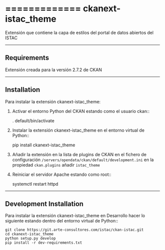 =============
ckanext-istac_theme
=============

Extensión que contiene la capa de estilos del portal de datos abiertos del ISTAC

------------
Requirements
------------

Extensión creada para la versión 2.7.2 de CKAN

-----------
Installation
------------


Para instalar la extensión ckanext-istac_theme:

1. Activar el entorno Python del CKAN estando como el usuario ckan::

     . default/bin/activate

2. Instalar la extensión ckanext-istac_theme en el entorno virtual de Python::

     pip install ckanext-istac_theme

3. Añadir la extensión en la lista de plugins de CKAN  en el fichero de configuración
   ``/servers/opendata/ckan/default/development.ini`` en la propiedad ``ckan.plugins`` añadir ``istac_theme``

4. Reiniciar el servidor Apache estando como root::

     systemctl restart httpd


------------------------
Development Installation
------------------------

Para instalar la extensión ckanext-istac_theme en Desarrollo hacer lo siguiente 
estando dentro del entorno virtual de Python::

    git clone https://git.arte-consultores.com/istac/ckan-istac.git
    cd ckanext-istac_theme
    python setup.py develop
    pip install -r dev-requirements.txt


